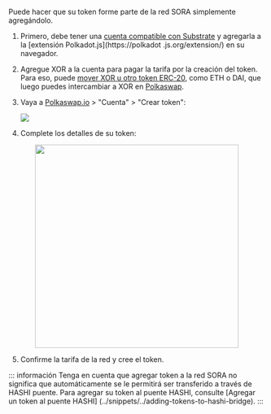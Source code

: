 Puede hacer que su token forme parte de la red SORA simplemente agregándolo.

1. Primero, debe tener una [cuenta compatible con Substrate](https://wiki.polkadot.network/docs/en/learn-accounts) y agregarla a la [extensión Polkadot.js](https://polkadot .js.org/extension/) en su navegador.

2. Agregue XOR a la cuenta para pagar la tarifa por la creación del token. Para eso, puede [mover XOR u otro token ERC-20](https://wiki.sora.org/guides/how-to-transfer-from-ethereum-mainnet-to-sora-v2-hashi-bridge ), como ETH o DAI, que luego puedes intercambiar a XOR en [Polkaswap](https://polkaswap.io/#/swap).

3. Vaya a [Polkaswap.io](https://polkaswap.io/) > "Cuenta" > "Crear token":

    ![](/.gitbook/assets/register-asset-create-token.png)

4. Complete los detalles de su token:

<center><img src="/.gitbook/assets/register-asset-create-token-fill-in.png" width="400"></center>

5. Confirme la tarifa de la red y cree el token.

::: información
Tenga en cuenta que agregar token a la red SORA no significa que
automáticamente se le permitirá ser transferido a través de HASHI
puente. Para agregar su token al puente HASHI, consulte
[Agregar un token al puente HASHI] (../snippets/../adding-tokens-to-hashi-bridge).
:::